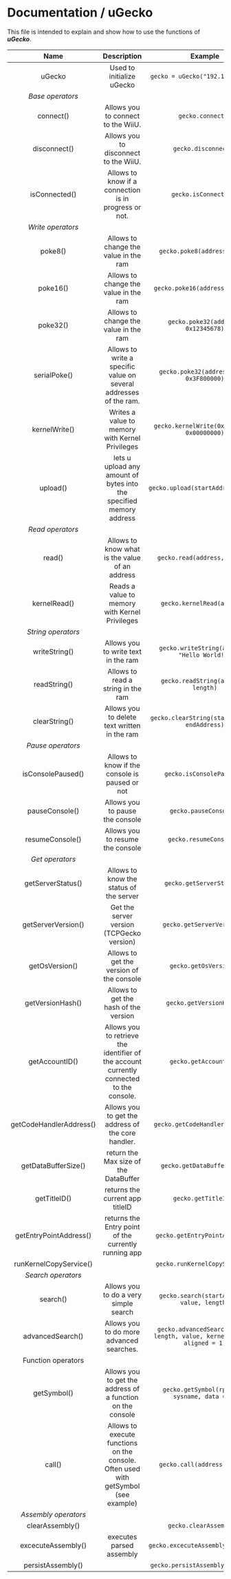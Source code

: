 # Documentation / uGecko
This file is intended to explain and show how to use the functions of ___uGecko___.

| Name 	| Description 	| Example 	| Return |
|:----:	|:-----------:	|:-------:	| :------:|
|uGecko| Used to initialize uGecko | `gecko = uGecko("192.168.1.102")` | None
|*Base operators*|
|connect()|Allows you to connect to the WiiU.| `gecko.connect()`| None
|disconnect()|Allows you to disconnect to the WiiU.| `gecko.disconnect()`| None
|isConnected()|Allows to know if a connection is in progress or not.| `gecko.isConnected()`| Boolean
|*Write operators*|
|poke8() |Allows to change the value in the ram|`gecko.poke8(address, 0x12)`| None
|poke16()|Allows to change the value in the ram|`gecko.poke16(address, 0x1234)`| None
|poke32()|Allows to change the value in the ram|`gecko.poke32(address, 0x12345678)`| None
|serialPoke()|Allows to write a specific value on several addresses of the ram.|`gecko.poke32(addressTable, 0x3F800000)`| None
|kernelWrite()| Writes a value to memory with Kernel Privileges | `gecko.kernelWrite(0x10000000, 0x00000000)`| None
|upload()| lets u upload any amount of bytes into the specified memory address | `gecko.upload(startAddress, data)`| None
|*Read operators*|
|read()| Allows to know what is the value of an address | `gecko.read(address, length)` | Bytearray
|kernelRead()| Reads a value to memory with Kernel Privileges | `gecko.kernelRead(address)`| Int
|*String operators*|
|writeString()| Allows you to write text in the ram | `gecko.writeString(address, "Hello World!")` | None
|readString() | Allows to read a string in the ram | `gecko.readString(address, length)` | String(UTF-8)
|clearString()| Allows you to delete text written in the ram | `gecko.clearString(startAddress, endAddress)` | None
|*Pause operators*|
|isConsolePaused()|Allows to know if the console is paused or not|`gecko.isConsolePaused()`| Boolean
|pauseConsole()| Allows you to pause the console | `gecko.pauseConsole()` | None
|resumeConsole()| Allows you to resume the console  | `gecko.resumeConsole()`| None
|*Get operators*|
|getServerStatus()| Allows to know the status of the server | `gecko.getServerStatus()`| Int (0 or 1)
|getServerVersion()| Get the server version (TCPGecko version) | `gecko.getServerVersion()`|  String
|getOsVersion()| Allows to get the version of the console | `gecko.getOsVersion()`| Int
|getVersionHash()| Allows to get the hash of the version | `gecko.getVersionHash()`| Int
|getAccountID()| Allows you to retrieve the identifier of the account currently connected to the console. | `gecko.getAccountID()`| String
|getCodeHandlerAddress()| Allows you to get the address of the core handler. | `gecko.getCodeHandlerAddress()`| Int
|getDataBufferSize()| return the Max size of the DataBuffer | `gecko.getDataBufferSize()`| Int
|getTitleID()| returns the current app titleID | `gecko.getTitleID()`| Int
|getEntryPointAddress()| returns the Entry point of the currently running app | `gecko.getEntryPointAddress()`| Int
|runKernelCopyService()| | `gecko.runKernelCopyService()`| None
|*Search operators*|
|search()| Allows you to do a very simple search | `gecko.search(startAddress, value, length)`| Int
|advancedSearch()| Allows you to do more advanced searches. | `gecko.advancedSearch(start, length, value, kernel, limit, aligned = 1)`| Int Array
|Function operators|
|getSymbol()| Allows you to get the address of a function on the console | `gecko.getSymbol(rplname, sysname, data = 0)`| Int (function pointer/function address)
|call()| Allows to execute functions on the console. Often used with getSymbol (see example) | `gecko.call(address, *args)`|  It all depends on the function executed
|*Assembly operators*|
|clearAssembly()| | `gecko.clearAssembly()`| None
|excecuteAssembly()| executes parsed assembly | `gecko.excecuteAssembly(assembly)`| None
|persistAssembly()| | `gecko.persistAssembly(assembly)`| None